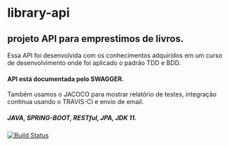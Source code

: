 # library-api

## projeto API para emprestimos de livros.

Essa API foi desenvolvida com os conhecimentos adquiridos em um  curso de desenvolvimento onde foi aplicado o 
padrão TDD e BDD. 
#### API está documentada pelo SWAGGER.
Também usamos o JACOCO para mostrar relatório de testes, integração continua usando o TRAVIS-CI e envio de email. 

##### JAVA, SPRING-BOOT, RESTful, JPA, JDK 11.
[![Build Status](https://travis-ci.org/daylanbueno/library-api.svg?branch=master)](https://travis-ci.org/daylanbueno/library-api)
